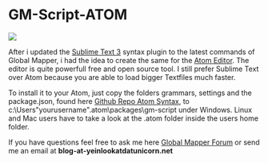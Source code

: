 # GM-Script-ATOM


![](https://yeinlookatdatunicorn.net/user/pages/blog/global-mapper-syntax-highlighting-for-atom/tom_gm.png#center)

After i updated the [Sublime Text 3](https://yeinlookatdatunicorn.net/blog/20150715_1_GM_SUblime) syntax plugin to the latest commands of Global Mapper, i had the idea to create the same for the [Atom Editor](https://atom.io). The editor is quite powerfull free and open source tool. I still prefer Sublime Text over Atom because you are able to load bigger Textfiles much faster.

To install it to your Atom, just copy the folders grammars, settings and the package.json, found here [Github Repo Atom Syntax](https://github.com/zwnk/GM-Script-ATOM), to c:\Users\"yourusername".atom\packages\gm-script under Windows. Linux and Mac users have to take a look at the .atom folder inside the users home folder.

If you have questions feel free to ask me here [Global Mapper Forum](http://forum.globalmapperforum.com/discussion/12660/syntax-highlighting-for-sublime-text-3#latest) or send me an email at **blog-at-yeinlookatdatunicorn.net**
